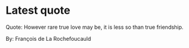 # Latest quote 

Quote: However rare true love may be, it is less so than true friendship. 

By: François de La Rochefoucauld
